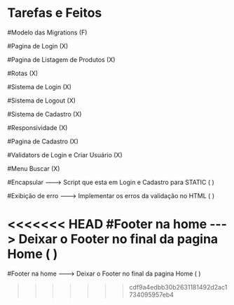 # Tarefas e Feitos

#Modelo das Migrations                                            (F)


#Pagina de Login                                                  (X)


#Pagina de Listagem de Produtos                                   (X)


#Rotas                                                            (X)


#Sistema de Login                                                 (X)


#Sistema de Logout                                                (X)


#Sistema de Cadastro                                              (X)


#Responsividade                                                   (X)

                     
#Pagina de Cadastro                                               (X)


#Validators de Login e Criar Usuário                              (X)


#Menu Buscar                                                      (X)


#Encapsular --->  Script que esta em Login e Cadastro para STATIC ( )


#Exibição de erro ---> Implementar os erros da validação no HTML  ( )


<<<<<<< HEAD
#Footer na home ---> Deixar o Footer no final da pagina Home      ( )
=======
#Footer na home ---> Deixar o Footer no final da pagina Home      ( )



>>>>>>> cdf9a4edbb30b2631181492d2ac1734095957eb4
